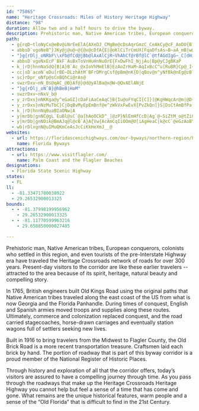```yaml
---
id: "75865"
name: "Heritage Crossroads: Miles of History Heritage Highway"
distance: "98"
duration: Allow two and a half hours to drive the byway.
description: Prehistoric man, Native American tribes, European conquerors, colonists who settled in this region, and even tourists of the pre-Interstate Highway era have traveled the Heritage Crossroads network of roads for over 300 years.
path:
  - g{rqD~tloNyCx@eBv@iNrEeElA{AXeDJ_CMgBe@cDsAqrGmzC_CeAkCy@cF_AoDU{B?otFrFyt@n@cJAwIe@{wFsh@gI_AkEuAmCqAkq@k_@gHmFgGgGiDgEyCyEaCsEkP__@_DmGiAgBwCmD{EqD}g@_XeHgF}AeBsjCw`C
  - abbsD`vgoNeB^}JKy@j@u@~@{@x@cDfA{E|@oKlCiTrCmUX[FqaDfsAs~B~aA_mB|w@mB|@ks@bo@uaAnl@sBdAeOxFai@bQss@pU_IdAkf@`FqUrEoe@`KiZnJ}XjNyJ|HcApAePueEeTudH}DmuAhnAoDhT_C`NqA
  - "}g{rDlj_oNRbF\\xFb@fCd@jBb@lAxAlCjR~VhAhCf@rBf@lC`@tfAGdIgG~_C[dHiAnMiAxG}AhGyeAhgDiAfE_CtM{_BKmMEiBK_Ca@sCkAoByA{BaDyAoDo@kHqBcdB_@m{AI_B]kB{@uBuBkCcCkAoEo@EC"
  - abbsD`vgoNxEcP`BkF`AuBxToVnHuHnNuOrE{FxDwFhI_NjjAu|Bp@yCJgBKaP
  - k_|rD|hnnNaSdQ{B|A}B`Ac_@xIoVhMmElB}EzAoZrHaM~AqIxBcC^u[RuBR}Cp@_I~D}A`AsAlAoDxEy@t@wChBk^tKgJjB{Bn@cz@tYiEx@gBDmKc@yAD}BV}A`@}TlMaAx@eEzEgAx@cNdHkAz@mBzB}EbIy@|@iA|@qZ`QaBr@qAZaDLmBSyAe@}@]}TgN_@IqAJ{GxB}AfAy@dAu@|Ag@xCe@zG_@vMc@`Fa@dBw@fBy@x@aCpAyDxA}@l@_y@~^yAj@eJlAaDdAw{Alr@qA`@{YzMyCxAcBlAoAlAa@D[UgY{\i@_BmCcL_DdAcE~BuvCxjBuB~Awg@nh@gB~Bq@fAyAdDcAzCuGhW_Kb_@sEjTy@nFaA`YsEvYAdBo@tIAfAHrC@Z
  - cc|sD`acoN`eDu[rBE~DLzhAtM`BFrDMrgCsf@pBm@nK{D|qBov@n^yNfBk@nEg@zB?lMj@hL`AbKn@|DHlBI~F_Anb@aIxEc@`EVjGxAzBZrDN~r@qB|DCdE\x\zD~F^jiCfHnFv@db@zI|Ej@`FF
  - sc}rDpr_oNfp@sCnBQhCi@rAs@
  - swzrDxv~nN_Bs@qAC_@B}Af@}@d@yAlBa@x@W~@QvAElANjE
  - "}g{rDlj_oN`B}@hBeB|HoM"
  - swzrDxv~nNxV_b@
  - y_zrDxs}nNKKga@y^eGaGI]cDaFiAaCeAqC}B{Iu@oFYqCI{C]}|@KgHWqcAr@m|@D{V[{m@c@cuAk@}VGaQEcE
  - y_zrDxs}nNzMuTbC}CjDqBvMyEpEmBnf@e^zWkVxFwEvX{PvZkQn]}S|DsCtAmBfPa[~Pk[vFcLbNeWnOoYrB{CbCqChn@qe@~CsCvB{Ch@mAnKcXfDiEFu@Wm@Cs@|A{KlFkd@`@gC`GyUl@_FNmDBaCWi`A]ocBCwh@C}I
  - k_|rD|hnnNqBuaBIaONw|A
  - y|mrDb|gnNC@gL`EuBl@sC`@a[hAoOCkD^_|@zP}NlEmHfCcD|Ag`@~SiZtM_o@tZiGxBiJ~AsCz@}Av@wCtB{CdBem@rYy~@v\_KvFsDhCiEdDkErDw@p@
  - y|mrDb|gnNOik@BmAJq@l@cB`A}A{Vw{AcAmCqIiOOm@U[iAgHeaC|k@cC`@eGzAoB\uI`CucApViEpAmAp@uArAmc@lb@o@j@wAx@{jC|s@
  - wb|rDlxgnN@uIMuQKmCeAsJcCiKkHeXmJ__@
websites:
  - url: https://floridascenichighways.com/our-byways/northern-region/heritage-crossroads-miles-history-scenic-highway/
    name: Florida Byways
attractions:
  - url: https://www.visitflagler.com/
    name: Palm Coast and the Flagler Beaches
designations:
  - Florida State Scenic Highway
states:
  - FL
ll:
  - -81.33471700038922
  - 29.26532900013325
bounds:
  - - -81.37998199956962
    - 29.26532900013325
  - - -81.11770599963216
    - 29.658850000027485

---
```


Prehistoric man, Native American tribes, European conquerors, colonists who settled in this region, and even tourists of the pre-Interstate Highway era have traveled the Heritage Crossroads network of roads for over 300 years. Present-day visitors to the corridor are like these earlier travelers -- attracted to the area because of its spirit, heritage, natural beauty and compelling story.

In 1765, British engineers built Old Kings Road using the original paths that Native American tribes traveled along the east coast of the US from what is now Georgia and the Florida Panhandle. During times of conquest, English and Spanish armies moved troops and supplies along these routes. Ultimately, commerce and colonization replaced conquest, and the road carried stagecoaches, horse-drawn carriages and eventually station wagons full of settlers seeking new lives.

Built in 1916 to bring travelers from the Midwest to Flagler County, the Old Brick Road is a more recent transportation treasure. Craftsmen laid each brick by hand. The portion of roadway that is part of this byway corridor is a proud member of the National Register of Historic Places.

Through history and exploration of all that the corridor offers, today’s visitors are assured to have a compelling journey through time. As you pass through the roadways that make up the Heritage Crossroads Heritage Highway you cannot help but feel a sense of a time that has come and gone. What remains are the unique historical features, warm people and a sense of the “Old Florida” that is difficult to find in the 21st Century.
